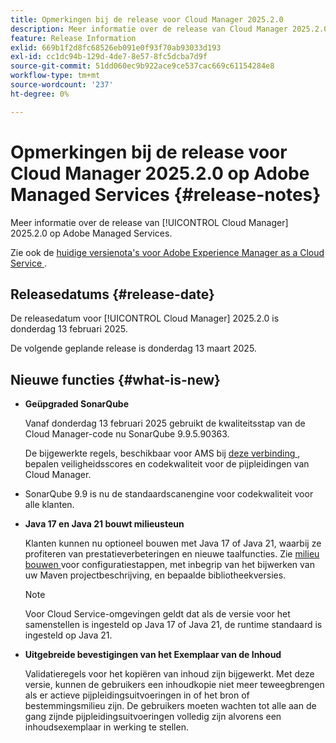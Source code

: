 ```yaml
---
title: Opmerkingen bij de release voor Cloud Manager 2025.2.0
description: Meer informatie over de release van Cloud Manager 2025.2.0 op Adobe Managed Services.
feature: Release Information
exlid: 669b1f2d8fc68526eb091e0f93f70ab93033d193
exl-id: cc1dc94b-129d-4de7-8e57-8fc5dcba7d9f
source-git-commit: 51dd060ec9b922ace9ce537cac669c61154284e8
workflow-type: tm+mt
source-wordcount: '237'
ht-degree: 0%

---
```


# Opmerkingen bij de release voor Cloud Manager 2025.2.0 op Adobe Managed Services {#release-notes}

<!-- RELEASE WIKI  https://wiki.corp.adobe.com/display/DMSArchitecture/Cloud+Manager+2025.02.0+Release -->

Meer informatie over de release van [!UICONTROL Cloud Manager] 2025.2.0 op Adobe Managed Services.

Zie ook de [ huidige versienota&#39;s voor Adobe Experience Manager as a Cloud Service ](https://experienceleague.adobe.com/en/docs/experience-manager-cloud-service/content/release-notes/home).

## Releasedatums {#release-date}

De releasedatum voor [!UICONTROL Cloud Manager] 2025.2.0 is donderdag 13 februari 2025.

De volgende geplande release is donderdag 13 maart 2025.

## Nieuwe functies {#what-is-new}

<!-- * The AEM Code Quality step now uses SonarQube 9.9 Server, replacing the older 7.4 version. This upgrade brings additional security, performance, and code quality checks, offering more comprehensive analysis and coverage for your projects. --> <!-- CMGR-45683 -->

* **Geüpgraded SonarQube**

  Vanaf donderdag 13 februari 2025 gebruikt de kwaliteitsstap van de Cloud Manager-code nu SonarQube 9.9.5.90363.

  De bijgewerkte regels, beschikbaar voor AMS bij [ deze verbinding ](/help/using/code-quality-testing.md#code-quality-testing-step), bepalen veiligheidsscores en codekwaliteit voor de pijpleidingen van Cloud Manager.

* SonarQube 9.9 is nu de standaardscanengine voor codekwaliteit voor alle klanten.

* **Java 17 en Java 21 bouwt milieusteun**

  Klanten kunnen nu optioneel bouwen met Java 17 of Java 21, waarbij ze profiteren van prestatieverbeteringen en nieuwe taalfuncties. Zie [ milieu bouwen ](/help/getting-started/build-environment.md) voor configuratiestappen, met inbegrip van het bijwerken van uw Maven projectbeschrijving, en bepaalde bibliotheekversies.

  >[!NOTE]
  >Voor Cloud Service-omgevingen geldt dat als de versie voor het samenstellen is ingesteld op Java 17 of Java 21, de runtime standaard is ingesteld op Java 21.

* **Uitgebreide bevestigingen van het Exemplaar van de Inhoud**

  Validatieregels voor het kopiëren van inhoud zijn bijgewerkt. Met deze versie, kunnen de gebruikers een inhoudkopie niet meer teweegbrengen als er actieve pijpleidingsuitvoeringen in of het bron of bestemmingsmilieu zijn. De gebruikers moeten wachten tot alle aan de gang zijnde pijpleidingsuitvoeringen volledig zijn alvorens een inhoudsexemplaar in werking te stellen.

<!-- 
## Early adoption program {#early-adoption}

Be a part of Cloud Manager's early adoption program and have a chance to test upcoming features.

### Bring Your Own Git - now with support for GitLab and Bitbucket {#gitlab-bitbucket}

The **Bring Your Own Git** feature has been expanded to include support for external repositories, such as GitLab and Bitbucket. This new support is in addition to the already existing support for private and enterprise GitHub repositories. When you add these new repos, you can also link them directly to your pipelines. You can host these repositories on public cloud platforms or within your private cloud or infrastructure. This integration also removes the need for constant code synchronization with the Adobe repository and provides the ability to validate pull requests before merging them into a main branch.

Pipelines using external repositories (excluding GitHub-hosted ones) and the **Deployment Trigger** set to **On Git Changes** now start automatically.

See [Add external repositories in Cloud Manager](/help/managing-code/external-repositories.md).

![Add Repository dialog box](/help/release-notes/assets/repositories-add-release-notes.png)

>[!NOTE]
>
>Currently, the out-of-the-box pull request code quality checks are exclusive to GitHub-hosted repositories, but an update to extend this functionality to other Git vendors is in the works.

If you are interested in testing this new feature and sharing your feedback, send an email to [Grp-CloudManager_BYOG@adobe.com](mailto:Grp-CloudManager_BYOG@adobe.com) from your email address associated with your Adobe ID. Be sure to include which Git platform you want to use and whether you are on a private/public or enterprise repository structure. -->


<!-- ## Bug fixes {#bug-fixes}

* A

Known Issues {#known-issues}

* A -->
